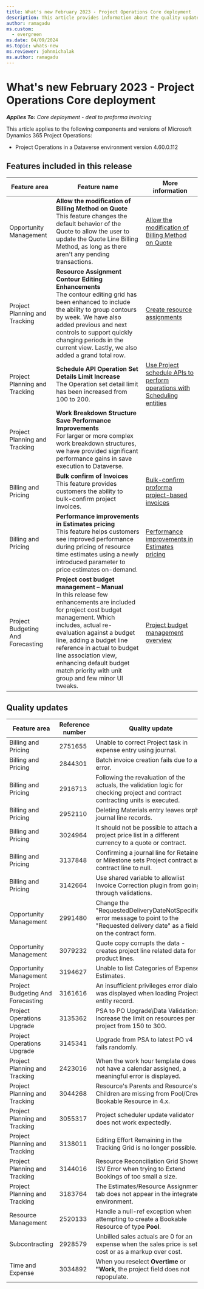 ```yaml
---
title: What's new February 2023 - Project Operations Core deployment
description: This article provides information about the quality updates that are available in the February 2023 release of Microsoft Dynamics 365 Project Operations Core deployment.
author: ramagadu
ms.custom:
  - evergreen
ms.date: 04/09/2024
ms.topic: whats-new
ms.reviewer: johnmichalak 
ms.author: ramagadu
---
```


# What's new February 2023 - Project Operations Core deployment

_**Applies To:** Core deployment - deal to proforma invoicing_

This article applies to the following components and versions of Microsoft Dynamics 365 Project Operations:

- Project Operations in a Dataverse environment version 4.60.0.112

## Features included in this release

| Feature area | Feature name | More information |
| --- | --- | --- |
| Opportunity Management | **Allow the modification of Billing Method on Quote**<br>This feature changes the default behavior of the Quote to allow the user to update the Quote Line Billing Method, as long as there aren't any pending transactions.| [Allow the modification of Billing Method on Quote](/dynamics365/project-operations/pro/sales/quotes-key-concepts-sales#billing-method) |
| Project Planning and Tracking | **Resource Assignment Contour Editing Enhancements**<br>The contour editing grid has been enhanced to include the ability to group contours by week. We have also added previous and next controls to support quickly changing periods in the current view. Lastly, we also added a grand total row.| [Create resource assignments](/dynamics365/project-operations/project-management/create-assignments) |
| Project Planning and Tracking | **Schedule API Operation Set Details Limit Increase**<br>The Operation set detail limit has been increased from 100 to 200. | [Use Project schedule APIs to perform operations with Scheduling entities](/dynamics365/project-operations/project-management/schedule-api-preview) |
| Project Planning and Tracking | **Work Breakdown Structure Save Performance Improvements**<br> For larger or more complex work breakdown structures, we have provided significant performance gains in save execution to Dataverse.||
| Billing and Pricing | **Bulk confirm of Invoices**<br> This feature provides customers the ability to bulk-confirm project invoices.|[Bulk-confirm proforma project-based invoices](/dynamics365/project-operations/proforma-invoicing/bulk-confirm-project-invoices) |
| Billing and Pricing | **Performance improvements in Estimates pricing**<br> This feature helps customers see improved performance during pricing of resource time estimates using a newly introduced parameter to price estimates on-demand. |[Performance improvements in Estimates pricing](/dynamics365/project-operations/project-management/resource-estimates#performance-improvements-in-estimates-pricing) |
| Project Budgeting And Forecasting | **Project cost budget management – Manual**<br> In this release few enhancements are included for project cost budget management. Which includes, actual re-evaluation against a budget line, adding a budget line reference in actual to budget line association view, enhancing default budget match priority with unit group and few minor UI tweaks. |[Project budget management overview](/dynamics365/project-operations/pro/budget/projectbudgetmanagement) |


## Quality updates
| Feature area | Reference number | Quality update |
| --- | --- | --- |
|Billing and Pricing|2751655|Unable to correct Project task in expense entry using journal.|
|Billing and Pricing|2844301|Batch invoice creation fails due to an error.|
|Billing and Pricing|2916713|Following the revaluation of the actuals, the validation logic for checking project and contract contracting units is executed.|
|Billing and Pricing|2952110|Deleting Materials entry leaves orphan journal line records.|
|Billing and Pricing|3024964|It should not be possible to attach a project price list in a different currency to a quote or contract.|
|Billing and Pricing|3137848|Confirming a journal line for Retainer or Milestone sets Project contract and contract line to null.|
|Billing and Pricing|3142664|Use shared variable to allowlist Invoice Correction plugin from going through validations.|
|Opportunity Management|2991480|Change the "RequestedDeliveryDateNotSpecified" error message to point to the "Requested delivery date" as a field on the contract form.|
|Opportunity Management|3079232|Quote copy corrupts the data - creates project line related data for product lines.|
|Opportunity Management|3194627|Unable to list Categories of Expense Estimates.|
|Project Budgeting And Forecasting|3161616|An insufficient privileges error dialog was displayed when loading Project entity record.|
|Project Operations Upgrade|3135362|PSA to PO Upgrade\Data Validation: Increase the limit on resources per project from 150 to 300.|
|Project Operations Upgrade|3145341|Upgrade from PSA to latest PO v4 fails randomly.|
|Project Planning and Tracking|2423016|When the work hour template does not have a calendar assigned, a meaningful error is displayed.|
|Project Planning and Tracking|3044268|Resource's Parents and Resource's Children are missing from Pool/Crew Bookable Resource in 4.x.|
|Project Planning and Tracking|3055317|Project scheduler update validator does not work expectedly.|
|Project Planning and Tracking|3138011|Editing Effort Remaining in the Tracking Grid is no longer possible.|
|Project Planning and Tracking|3144016|Resource Reconciliation Grid Shows ISV Error when trying to Extend Bookings of too small a size.|
|Project Planning and Tracking|3183764|The Estimates/Resource Assignments tab does not appear in the integrated environment.|
|Resource Management|2520133|Handle a null-ref exception when attempting to create a Bookable Resource of type **Pool**.|
|Subcontracting|2928579|Unbilled sales actuals are 0 for an expense when the sales price is set at cost or as a markup over cost.|
|Time and Expense|3034892|When you reselect **Overtime** or **"Work**, the project field does not repopulate.|
